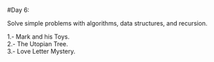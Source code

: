 #Day 6:

 Solve simple problems with algorithms, data structures, and recursion.

 1.- Mark and his Toys.  
 2.- The Utopian Tree.  
 3.- Love Letter Mystery.

 
